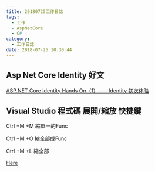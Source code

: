 ```yaml
---
title: 20180725工作日誌
tags:
  - 工作
  - AspNetCore
  - C#
category:
  - 工作日誌
date: 2018-07-25 10:30:44
---
```

## Asp Net Core Identity 好文 ##

[ASP.NET Core Identity Hands On（1）——Identity 初次体验](https://www.cnblogs.com/rocketRobin/p/9070684.html)

## Visual Studio 程式碼 展開/縮放 快捷鍵 ##

Ctrl +M +M 縮單一的Func

Ctrl +M +O 縮全部成Func

Ctrl +M +L 縮全部

[Here](https://docs.microsoft.com/en-us/visualstudio/ide/outlining)